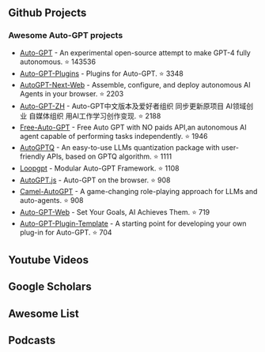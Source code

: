 ## Github Projects

### Awesome Auto-GPT projects
* [Auto-GPT](https://github.com/Significant-Gravitas/Auto-GPT) - An experimental open-source attempt to make GPT-4 fully autonomous. :star: 143536
* [Auto-GPT-Plugins](https://github.com/Significant-Gravitas/Auto-GPT-Plugins) - Plugins for Auto-GPT. :star: 3348
* [AutoGPT-Next-Web](https://github.com/ConnectAI-E/AutoGPT-Next-Web) - Assemble, configure, and deploy autonomous AI Agents in your browser. :star:  2203
* [Auto-GPT-ZH](https://github.com/kaqijiang/Auto-GPT-ZH) - Auto-GPT中文版本及爱好者组织 同步更新原项目 AI领域创业 自媒体组织 用AI工作学习创作变现. :star: 2188
* [Free-Auto-GPT](https://github.com/IntelligenzaArtificiale/Free-Auto-GPT) - Free Auto GPT with NO paids API,an autonomous AI agent capable of performing tasks independently. :star: 1946
* [AutoGPTQ](https://github.com/PanQiWei/AutoGPTQ) - An easy-to-use LLMs quantization package with user-friendly APIs, based on GPTQ algorithm. :star: 1111
* [Loopgpt](https://github.com/farizrahman4u/loopgpt) - Modular Auto-GPT Framework. :star: 1108
* [AutoGPT.js](https://github.com/zabirauf/AutoGPT.js) - Auto-GPT on the browser. :star: 908
* [Camel-AutoGPT](https://github.com/SamurAIGPT/Camel-AutoGPT) - A game-changing role-playing approach for LLMs and auto-agents. :star: 908
* [Auto-GPT-Web](https://github.com/jina-ai/auto-gpt-web) - Set Your Goals, AI Achieves Them. :star: 719
* [Auto-GPT-Plugin-Template](https://github.com/Significant-Gravitas/Auto-GPT-Plugin-Template) - A starting point for developing your own plug-in for Auto-GPT. :star: 704

## Youtube Videos



## Google Scholars

## Awesome List

## Podcasts



